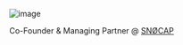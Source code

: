 ![image](https://user-images.githubusercontent.com/160452/129809163-b74bc0f9-edc3-4bd5-96be-5d10a47f19f2.png)

Co-Founder & Managing Partner @ [SNØCAP](https://snocap.vc)
